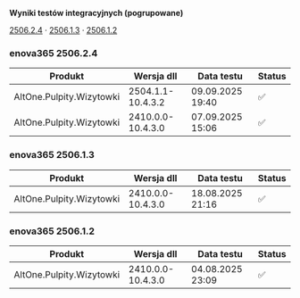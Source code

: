 **Wyniki testów integracyjnych (pogrupowane)**

[2506.2.4](#enova365-250624) · [2506.1.3](#enova365-250613) · [2506.1.2](#enova365-250612)

### enova365 2506.2.4

| Produkt                  | Wersja dll        | Data testu       | Status |
|--------------------------|-------------------|------------------|--------|
| AltOne.Pulpity.Wizytowki | 2504.1.1-10.4.3.2 | 09.09.2025 19:40 | ✅      |
| AltOne.Pulpity.Wizytowki | 2410.0.0-10.4.3.0 | 07.09.2025 15:06 | ✅      |

### enova365 2506.1.3

| Produkt                  | Wersja dll        | Data testu       | Status |
|--------------------------|-------------------|------------------|--------|
| AltOne.Pulpity.Wizytowki | 2410.0.0-10.4.3.0 | 18.08.2025 21:16 | ✅      |

### enova365 2506.1.2

| Produkt                  | Wersja dll        | Data testu       | Status |
|--------------------------|-------------------|------------------|--------|
| AltOne.Pulpity.Wizytowki | 2410.0.0-10.4.3.0 | 04.08.2025 23:09 | ✅      |

